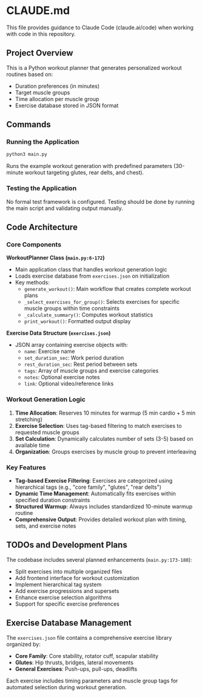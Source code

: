 # CLAUDE.md

This file provides guidance to Claude Code (claude.ai/code) when working with code in this repository.

## Project Overview

This is a Python workout planner that generates personalized workout routines based on:
- Duration preferences (in minutes)
- Target muscle groups
- Time allocation per muscle group
- Exercise database stored in JSON format

## Commands

### Running the Application
```bash
python3 main.py
```
Runs the example workout generation with predefined parameters (30-minute workout targeting glutes, rear delts, and chest).

### Testing the Application
No formal test framework is configured. Testing should be done by running the main script and validating output manually.

## Code Architecture

### Core Components

**WorkoutPlanner Class (`main.py:6-172`)**
- Main application class that handles workout generation logic
- Loads exercise database from `exercises.json` on initialization
- Key methods:
  - `generate_workout()`: Main workflow that creates complete workout plans
  - `_select_exercises_for_group()`: Selects exercises for specific muscle groups within time constraints
  - `_calculate_summary()`: Computes workout statistics
  - `print_workout()`: Formatted output display

**Exercise Data Structure (`exercises.json`)**
- JSON array containing exercise objects with:
  - `name`: Exercise name
  - `set_duration_sec`: Work period duration
  - `rest_duration_sec`: Rest period between sets
  - `tags`: Array of muscle groups and exercise categories
  - `notes`: Optional exercise notes
  - `link`: Optional video/reference links

### Workout Generation Logic

1. **Time Allocation**: Reserves 10 minutes for warmup (5 min cardio + 5 min stretching)
2. **Exercise Selection**: Uses tag-based filtering to match exercises to requested muscle groups
3. **Set Calculation**: Dynamically calculates number of sets (3-5) based on available time
4. **Organization**: Groups exercises by muscle group to prevent interleaving

### Key Features

- **Tag-based Exercise Filtering**: Exercises are categorized using hierarchical tags (e.g., "core family", "glutes", "rear delts")
- **Dynamic Time Management**: Automatically fits exercises within specified duration constraints
- **Structured Warmup**: Always includes standardized 10-minute warmup routine
- **Comprehensive Output**: Provides detailed workout plan with timing, sets, and exercise notes

## TODOs and Development Plans

The codebase includes several planned enhancements (`main.py:173-180`):
- Split exercises into multiple organized files
- Add frontend interface for workout customization
- Implement hierarchical tag system
- Add exercise progressions and supersets
- Enhance exercise selection algorithms
- Support for specific exercise preferences

## Exercise Database Management

The `exercises.json` file contains a comprehensive exercise library organized by:
- **Core Family**: Core stability, rotator cuff, scapular stability
- **Glutes**: Hip thrusts, bridges, lateral movements
- **General Exercises**: Push-ups, pull-ups, deadlifts

Each exercise includes timing parameters and muscle group tags for automated selection during workout generation.